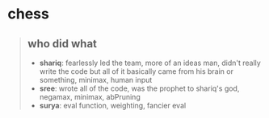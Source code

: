 # chess #

>## who did what ##
>
>- **shariq**: fearlessly led the team, more of an ideas man, didn't really write the code but all of it basically came from his brain or something, minimax, human input
>- **sree**: wrote all of the code, was the prophet to shariq's god, negamax, minimax, abPruning
>- **surya**: eval function, weighting, fancier eval
